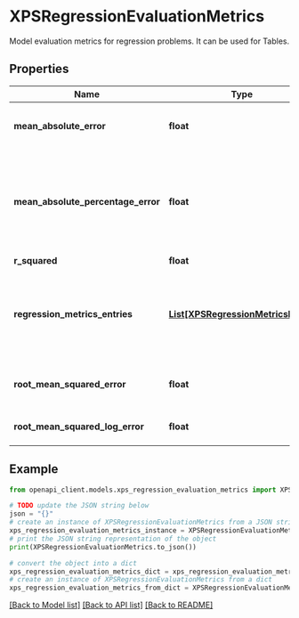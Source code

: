 # XPSRegressionEvaluationMetrics

Model evaluation metrics for regression problems. It can be used for Tables.

## Properties

Name | Type | Description | Notes
------------ | ------------- | ------------- | -------------
**mean_absolute_error** | **float** | Mean Absolute Error (MAE). | [optional] 
**mean_absolute_percentage_error** | **float** | Mean absolute percentage error. Only set if all ground truth values are positive. | [optional] 
**r_squared** | **float** | R squared. | [optional] 
**regression_metrics_entries** | [**List[XPSRegressionMetricsEntry]**](XPSRegressionMetricsEntry.md) | A list of actual versus predicted points for the model being evaluated. | [optional] 
**root_mean_squared_error** | **float** | Root Mean Squared Error (RMSE). | [optional] 
**root_mean_squared_log_error** | **float** | Root mean squared log error. | [optional] 

## Example

```python
from openapi_client.models.xps_regression_evaluation_metrics import XPSRegressionEvaluationMetrics

# TODO update the JSON string below
json = "{}"
# create an instance of XPSRegressionEvaluationMetrics from a JSON string
xps_regression_evaluation_metrics_instance = XPSRegressionEvaluationMetrics.from_json(json)
# print the JSON string representation of the object
print(XPSRegressionEvaluationMetrics.to_json())

# convert the object into a dict
xps_regression_evaluation_metrics_dict = xps_regression_evaluation_metrics_instance.to_dict()
# create an instance of XPSRegressionEvaluationMetrics from a dict
xps_regression_evaluation_metrics_from_dict = XPSRegressionEvaluationMetrics.from_dict(xps_regression_evaluation_metrics_dict)
```
[[Back to Model list]](../README.md#documentation-for-models) [[Back to API list]](../README.md#documentation-for-api-endpoints) [[Back to README]](../README.md)


